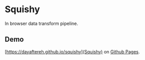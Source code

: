 # Squishy

In browser data transform pipeline.

## Demo

[https://dayaftereh.github.io/squishy](Squishy) on [Github Pages](https://pages.github.com/).
